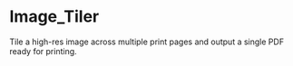 # Image_Tiler
Tile a high-res image across multiple print pages and output a single PDF ready for printing.
